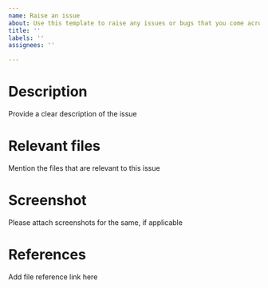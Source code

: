 ```yaml
---
name: Raise an issue
about: Use this template to raise any issues or bugs that you come across in the project
title: ''
labels: ''
assignees: ''

---
```


# Description
Provide a clear description of the issue

# Relevant files
Mention the files that are relevant to this issue

# Screenshot
Please attach screenshots for the same, if applicable

# References
Add file reference link here
